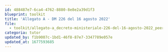 ```yaml
---
id: 488487e7-6ca4-4762-8880-8e8e2a39d1f3
blueprint: toolkit
title: 'Allegato A - DM 226 del 16 agosto 2022'
file:
  - toolkit/allegato-a_decreto-ministeriale-226-del-16-agosto-2022_peer-to-peer-1677593561.pdf
categoria: tutor
updated_by: f1b9007c-1bd1-46f8-87e7-3347789e057e
updated_at: 1677593685
---
```

